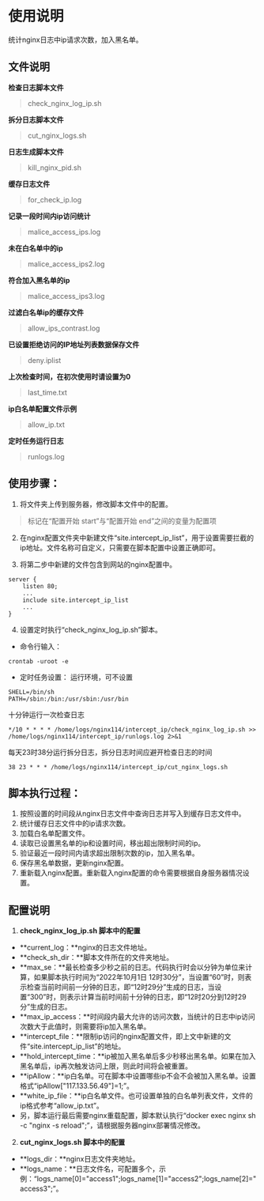 # 使用说明
统计nginx日志中ip请求次数，加入黑名单。

## 文件说明
**检查日志脚本文件**
> check_nginx_log_ip.sh

**拆分日志脚本文件**
> cut_nginx_logs.sh

**日志生成脚本文件**
> kill_nginx_pid.sh

**缓存日志文件**
> for_check_ip.log

**记录一段时间内ip访问统计**
> malice_access_ips.log

**未在白名单中的ip**
> malice_access_ips2.log

**符合加入黑名单的ip**
> malice_access_ips3.log

**过滤白名单ip的缓存文件**
> allow_ips_contrast.log

**已设置拒绝访问的IP地址列表数据保存文件**
> deny.iplist

**上次检查时间，在初次使用时请设置为0**
> last_time.txt

**ip白名单配置文件示例**
> allow_ip.txt

**定时任务运行日志**
> runlogs.log

## 使用步骤：
1. 将文件夹上传到服务器，修改脚本文件中的配置。
> 标记在“配置开始 start”与“配置开始 end”之间的变量为配置项

2. 在nginx配置文件夹中新建文件“site.intercept_ip_list”，用于设置需要拦截的ip地址。文件名称可自定义，只需要在脚本配置中设置正确即可。

3. 将第二步中新建的文件包含到网站的nginx配置中。
```
server {
    listen 80;
    ...
	include site.intercept_ip_list
	...
}
```

4. 设置定时执行“check_nginx_log_ip.sh”脚本。
+ 命令行输入：
```
crontab -uroot -e
```
+ 定时任务设置：
运行环境，可不设置
```
SHELL=/bin/sh
PATH=/sbin:/bin:/usr/sbin:/usr/bin
```
十分钟运行一次检查日志
```
*/10 * * * * /home/logs/nginx114/intercept_ip/check_nginx_log_ip.sh >> /home/logs/nginx114/intercept_ip/runlogs.log 2>&1
```
每天23时38分运行拆分日志，拆分日志时间应避开检查日志的时间
```
38 23 * * * /home/logs/nginx114/intercept_ip/cut_nginx_logs.sh
```

## 脚本执行过程：
1. 按照设置的时间段从nginx日志文件中查询日志并写入到缓存日志文件中。
2. 统计缓存日志文件中的ip请求次数。
3. 加载白名单配置文件。
4. 读取已设置黑名单的ip和设置时间，移出超出限制时间的ip。
5. 验证最近一段时间内请求超出限制次数的ip，加入黑名单。
6. 保存黑名单数据，更新nginx配置。
7. 重新载入nginx配置。重新载入nginx配置的命令需要根据自身服务器情况设置。

## 配置说明
1. **check_nginx_log_ip.sh 脚本中的配置**
+ **current_log：**nginx的日志文件地址。
+ **check_sh_dir：**脚本文件所在的文件夹地址。
+ **max_se：**最长检查多少秒之前的日志。代码执行时会以分钟为单位来计算，如果脚本执行时间为“2022年10月1日 12时30分”，当设置“60”时，则表示检查当前时间前一分钟的日志，即“12时29分”生成的日志，当设置“300”时，则表示计算当前时间前十分钟的日志，即“12时20分到12时29分”生成的日志。
+ **max_ip_access：**时间段内最大允许的访问次数，当统计的日志中ip访问次数大于此值时，则需要将ip加入黑名单。
+ **intercept_file：**限制ip访问的nginx配置文件，即上文中新建的文件“site.intercept_ip_list”的地址。
+ **hold_intercept_time：**ip被加入黑名单后多少秒移出黑名单。如果在加入黑名单后，ip再次触发访问上限，则此时间将会被重置。
+ **ipAllow：**ip白名单。可在脚本中设置哪些ip不会不会被加入黑名单。设置格式“ipAllow["117.133.56.49"]=1;”。
+ **white_ip_file：**ip白名单文件。也可设置单独的白名单列表文件，文件的ip格式参考“allow_ip.txt”。
+ 另，脚本运行最后需要nginx重载配置，脚本默认执行“docker exec nginx sh -c "nginx -s reload";”，请根据服务器nginx部署情况修改。

2. **cut_nginx_logs.sh 脚本中的配置**
+ **logs_dir：**nginx日志文件夹地址。
+ **logs_name：**日志文件名，可配置多个，示例：“logs_name[0]="access1";logs_name[1]="access2";logs_name[2]="access3";”。